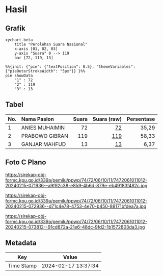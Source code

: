 # Hasil

## Grafik

```mermaid
xychart-beta
    title "Perolehan Suara Nasional"
    x-axis [01, 02, 03]
    y-axis "Suara" 0 --> 119
    bar [72, 119, 13]
```

```mermaid
%%{init: {"pie": {"textPosition": 0.5}, "themeVariables": {"pieOuterStrokeWidth": "5px"}} }%%
pie showData
    "1" : 72
    "2" : 119
    "3" : 13
```

## Tabel

| No. | Nama Paslon    | Suara | Suara (raw) | Persentase |
|:--- |:-------------- | -----:| -----------:| ----------:|
| 1   | ANIES MUHAIMIN | 72    | [72][p-1]   | 35,29      |
| 2   | PRABOWO GIBRAN | 119   | [119][p-2]  | 58,33      |
| 3   | GANJAR MAHFUD  | 13    | [13][p-3]   | 6,37       |


[p-1]: https://github.com/gigit-pemilu/pemilu-2024/blob/main/pilpres/hitung-suara/sub/74-sulawesi-tenggara/sub/72-kota-bau-bau/sub/06-murhum/sub/1011-tanganapada/sub/012-tps/sub/paslon-1.txt
[p-2]: https://github.com/gigit-pemilu/pemilu-2024/blob/main/pilpres/hitung-suara/sub/74-sulawesi-tenggara/sub/72-kota-bau-bau/sub/06-murhum/sub/1011-tanganapada/sub/012-tps/sub/paslon-2.txt
[p-3]: https://github.com/gigit-pemilu/pemilu-2024/blob/main/pilpres/hitung-suara/sub/74-sulawesi-tenggara/sub/72-kota-bau-bau/sub/06-murhum/sub/1011-tanganapada/sub/012-tps/sub/paslon-3.txt

## Foto C Plano

https://sirekap-obj-formc.kpu.go.id/339a/pemilu/ppwp/74/72/06/10/11/7472061011012-20240215-071936--a9f92c38-e859-4b6d-879e-eb49183f482c.jpg

https://sirekap-obj-formc.kpu.go.id/339a/pemilu/ppwp/74/72/06/10/11/7472061011012-20240215-072936--d71c4e78-4753-4e70-b450-88171bfdea7a.jpg

https://sirekap-obj-formc.kpu.go.id/339a/pemilu/ppwp/74/72/06/10/11/7472061011012-20240215-073812--91cd872a-21e6-48dc-9fd2-1b1572803da3.jpg


## Metadata

| Key        | Value               |
| ---------- | ------------------- |
| Time Stamp | 2024-02-17 13:37:34 |




